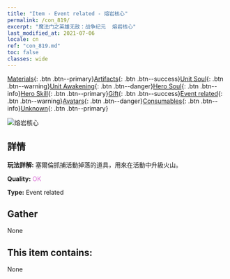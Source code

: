 ```yaml
---
title: "Item - Event related - 熔岩核心"
permalink: /con_819/
excerpt: "魔法门之英雄无敌：战争纪元  熔岩核心"
last_modified_at: 2021-07-06
locale: cn
ref: "con_819.md"
toc: false
classes: wide
---
```

 [Materials](/ItemsCN/){: .btn .btn--primary}[Artifacts](/ItemsCN/Artifacts/){: .btn .btn--success}[Unit Soul](/ItemsCN/UnitSoul/){: .btn .btn--warning}[Unit Awakening](/ItemsCN/UnitAwakening/){: .btn .btn--danger}[Hero Soul](/ItemsCN/HeroSoul/){: .btn .btn--info}[Hero Skill](/ItemsCN/HeroSkill/){: .btn .btn--primary}[Gift](/ItemsCN/Gift/){: .btn .btn--success}[Event related](/ItemsCN/Events/){: .btn .btn--warning}[Avatars](/ItemsCN/Avatars/){: .btn .btn--danger}[Consumables](/ItemsCN/Consumables/){: .btn .btn--info}[Unknown](/ItemsCN/Unknown/){: .btn .btn--primary}

 ![熔岩核心](/images/t/i_3091.png)

## 詳情
 **玩法詳解:** 塞爾倫抓捕活動掉落的道具，用來在活動中升級火山。

 **Quality:** <span style="color: #DA70D6">OK</span>

 **Type:** Event related

## Gather

  None

## This item contains:

  None

